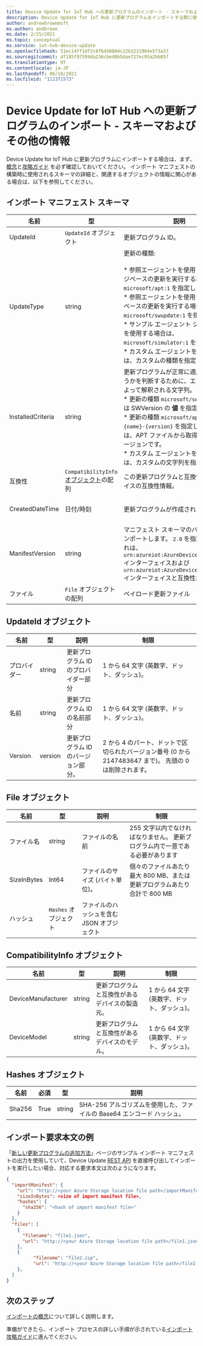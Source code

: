 ```yaml
---
title: Device Update for IoT Hub への更新プログラムのインポート - スキーマおよびその他の情報 | Microsoft Docs
description: Device Update for IoT Hub に更新プログラムをインポートする際に使用されるスキーマおよびその他の関連情報 (オブジェクトを含む)。
author: andrewbrownmsft
ms.author: andbrown
ms.date: 2/25/2021
ms.topic: conceptual
ms.service: iot-hub-device-update
ms.openlocfilehash: 51ec14ff1df2c8fb450804c22b3211904e5f3a37
ms.sourcegitcommit: 4f185f97599da236cbed0b5daef27ec95a2bb85f
ms.translationtype: HT
ms.contentlocale: ja-JP
ms.lasthandoff: 06/19/2021
ms.locfileid: "112371573"
---
```

# <a name="importing-updates-into-device-update-for-iot-hub---schema-and-other-information"></a>Device Update for IoT Hub への更新プログラムのインポート - スキーマおよびその他の情報
Device Update for IoT Hub に更新プログラムにインポートする場合は、まず、[概念](import-concepts.md)と[攻略ガイド](import-update.md) を必ず確認しておいてください。 インポート マニフェストの構築時に使用されるスキーマの詳細と、関連するオブジェクトの情報に関心がある場合は、以下を参照してください。

## <a name="import-manifest-schema"></a>インポート マニフェスト スキーマ

| 名前 | 型 | 説明 | 制限 |
| --------- | --------- | --------- | --------- |
| UpdateId | `UpdateId` オブジェクト | 更新プログラム ID。 |
| UpdateType | string | 更新の種類: <br/><br/> * 参照エージェントを使用してパッケージベースの更新を実行する場合は、`microsoft/apt:1` を指定します。<br/> * 参照エージェントを使用してイメージベースの更新を実行する場合は、`microsoft/swupdate:1` を指定します。<br/> * サンプル エージェント シミュレーターを使用する場合は、`microsoft/simulator:1` を指定します。<br/> * カスタム エージェントを開発する場合は、カスタムの種類を指定します。 | 形式: <br/> `{provider}/{type}:{typeVersion}`<br/><br/> 最大 32 文字 |
| InstalledCriteria | string | 更新プログラムが正常に適用されたかどうかを判断するために、エージェントによって解釈される文字列。  <br/> * 更新の種類 `microsoft/swupdate:1` には SWVersion の **値** を指定します。<br/> * 更新の種類 `microsoft/apt:1` には `{name}-{version}` を指定します。これは、APT ファイルから取得した名前とバージョンです。<br/> * カスタム エージェントを開発する場合は、カスタムの文字列を指定します。<br/> | 最大 64 文字 |
| 互換性 | `CompatibilityInfo` [オブジェクト](#compatibilityinfo-object)の配列 | この更新プログラムと互換性のあるデバイスの互換性情報。 | 最大 10 個の項目 |
| CreatedDateTime | 日付/時刻 | 更新プログラムが作成された日時。 | ISO 8601 の、区切られた日付と時刻の形式 (UTC) |
| ManifestVersion | string | マニフェスト スキーマのバージョンをインポートします。 `2.0` を指定します。これは、`urn:azureiot:AzureDeviceUpdateCore:1` インターフェイスおよび `urn:azureiot:AzureDeviceUpdateCore:4` インターフェイスと互換性があります。 | `2.0` である必要があります。 |
| ファイル | `File` オブジェクトの配列 | ペイロード更新ファイル | 最大 5 個のファイル |

## <a name="updateid-object"></a>UpdateId オブジェクト

| 名前 | 型 | 説明 | 制限 |
| --------- | --------- | --------- | --------- |
| プロバイダー | string | 更新プログラム ID のプロバイダー部分 | 1 から 64 文字 (英数字、ドット、ダッシュ)。 |
| 名前 | string | 更新プログラム ID の名前部分 | 1 から 64 文字 (英数字、ドット、ダッシュ)。 |
| Version | version | 更新プログラム ID のバージョン部分。 | 2 から 4 のパート、ドットで区切られたバージョン番号 (0 から 2147483647 まで)。 先頭の 0 は削除されます。 |

## <a name="file-object"></a>File オブジェクト

| 名前 | 型 | 説明 | 制限 |
| --------- | --------- | --------- | --------- |
| ファイル名 | string | ファイルの名前 | 255 文字以内でなければなりません。 更新プログラム内で一意である必要があります |
| SizeInBytes | Int64 | ファイルのサイズ (バイト単位)。 | 個々のファイルあたり最大 800 MB、または更新プログラムあたり合計で 800 MB |
| ハッシュ | `Hashes` オブジェクト | ファイルのハッシュを含む JSON オブジェクト |

## <a name="compatibilityinfo-object"></a>CompatibilityInfo オブジェクト

| 名前 | 型 | 説明 | 制限 |
| --- | --- | --- | --- |
| DeviceManufacturer | string | 更新プログラムと互換性があるデバイスの製造元。 | 1 から 64 文字 (英数字、ドット、ダッシュ)。 |
| DeviceModel | string | 更新プログラムと互換性があるデバイスのモデル。 | 1 から 64 文字 (英数字、ドット、ダッシュ)。 |

## <a name="hashes-object"></a>Hashes オブジェクト

| 名前 | 必須 | 型 | 説明 |
| --------- | --------- | --------- | --------- |
| Sha256 | True | string | SHA-256 アルゴリズムを使用した、ファイルの Base64 エンコード ハッシュ。 |

## <a name="example-import-request-body"></a>インポート要求本文の例

「[新しい更新プログラムの追加方法](./import-update.md#review-the-generated-import-manifest)」ページのサンプル インポート マニフェストの出力を使用していて、Device Update [REST API](/rest/api/deviceupdate/updates) を直接呼び出してインポートを実行したい場合、対応する要求本文は次のようになります。

```json
{
  "importManifest": {
    "url": "http://<your Azure Storage location file path>/importManifest.json",
    "sizeInBytes": <size of import manifest file>,
    "hashes": {
      "sha256": "<hash of import manifest file>"
    }
  },
  "files": [
    {
      "filename": "file1.json",
      "url": "http://<your Azure Storage location file path>/file1.json"
    },
    {
          "filename": "file2.zip",
          "url": "http://<your Azure Storage location file path>/file2.zip"
    },
  ]
}
```

## <a name="next-steps"></a>次のステップ

[インポートの概念](./import-concepts.md)について詳しく説明します。

準備ができたら、インポート プロセスの詳しい手順が示されている[インポート攻略ガイド](./import-update.md)に進んでください。